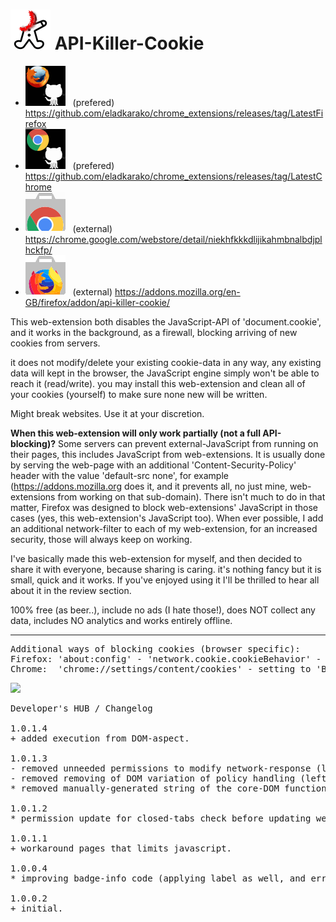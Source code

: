 <h1><img alt="" src="resources/icon.png" height="64" width="64"/> API-Killer-Cookie</h1>

<ul>
<li><img src="../_resources/github_firefox.png"/> &nbsp; (prefered) <a href="https://github.com/eladkarako/chrome_extensions/releases/tag/LatestFirefox">https://github.com/eladkarako/chrome_extensions/releases/tag/LatestFirefox</a></li>
<li><img src="../_resources/github_chrome.png"/>  &nbsp; (prefered) <a href="https://github.com/eladkarako/chrome_extensions/releases/tag/LatestChrome">https://github.com/eladkarako/chrome_extensions/releases/tag/LatestChrome</a></li>
<li><img src="../_resources/store_chrome.png"/>   &nbsp; (external) <a href="https://chrome.google.com/webstore/detail/niekhfkkkdlijikahmbnalbdjplhckfp/">https://chrome.google.com/webstore/detail/niekhfkkkdlijikahmbnalbdjplhckfp/</a></li>
<li><img src="../_resources/store_firefox.png"/>  &nbsp; (external) <a href="https://addons.mozilla.org/en-GB/firefox/addon/api-killer-cookie/">https://addons.mozilla.org/en-GB/firefox/addon/api-killer-cookie/</a></li>
</ul>

This web-extension both disables the JavaScript-API of 'document.cookie', 
and it works in the background, as a firewall, blocking arriving of new cookies from servers.

it does not modify/delete your existing cookie-data in any way, any existing data will kept in the browser, the JavaScript engine simply won't be able to reach it (read/write).
you may install this web-extension and clean all of your cookies (yourself) to make sure none new will be written.

Might break websites. Use it at your discretion.



<strong>When this web-extension will only work partially (not a full API-blocking)?</strong>
Some servers can prevent external-JavaScript from running on their pages, this includes JavaScript from web-extensions. It is usually done by serving the web-page with an additional 'Content-Security-Policy' header with the value 'default-src none', for example (https://addons.mozilla.org does it, and it prevents all, no just mine, web-extensions from working on that sub-domain). There isn't much to do in that matter, Firefox was designed to block web-extensions' JavaScript in those cases (yes, this web-extension's JavaScript too). When ever possible, I add an additional network-filter to each of my web-extension, for an increased security, those will always keep on working.

I've basically made this web-extension for myself, and then decided to share it with everyone, because sharing is caring. it's nothing fancy but it is small, quick and it works. If you've enjoyed using it I'll be thrilled to hear all about it in the review section. 

100% free (as beer..), include no ads (I hate those!), does NOT collect any data, includes NO analytics and works entirely offline.

<hr/>

<pre>
Additional ways of blocking cookies (browser specific):
Firefox: 'about:config' - 'network.cookie.cookieBehavior' - set to 2.
Chrome:  'chrome://settings/content/cookies' - setting to 'Blocked'.
</pre>

<img src="resource/screenshot_1.png" /> <br/>

<pre>
Developer's HUB / Changelog

1.0.1.4
+ added execution from DOM-aspect.

1.0.1.3
- removed unneeded permissions to modify network-response (leftover from a try to walkaround javascript blocking in several websites)
- removed removing of DOM variation of policy handling (leftover from...)
* removed manually-generated string of the core-DOM function, in-favor of grabbing the actual-function string ('.toString') with reduced whitespace, this because of Mozilla-reviewers keeping flagging the string-injection as an obfuscated code (it is not).

1.0.1.2
* permission update for closed-tabs check before updating web-extension badge-number.

1.0.1.1
+ workaround pages that limits javascript.

1.0.0.4
* improving badge-info code (applying label as well, and error-handling).

1.0.0.2
+ initial.
</pre>

